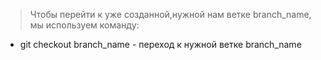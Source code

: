 > Чтобы перейти к уже созданной,нужной нам ветке branch_name, мы используем команду:
+ git checkout branch_name - переход к нужной ветке branch_name
